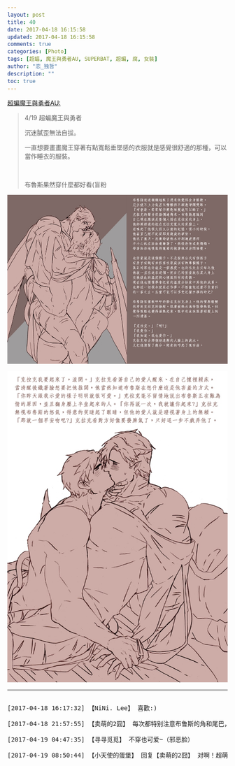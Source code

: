 ```yaml
---
layout: post
title: 40
date: 2017-04-18 16:15:58
updated: 2017-04-18 16:15:58
comments: true
categories: [Photo]
tags: [超蝠, 魔王與勇者AU, SUPERBAT, 超蝙, 腐, 女裝]
author: "恋_独哲"
description: ""
toc: true
---
```


<p reblogfrom="reblogfrom"  ><a target="_blank" href="http://superbatdemogorgonandthebrave.lofter.com/post/1eb6db1d_f3d9d53"  >超蝙魔王與勇者AU:</a></p> 
<blockquote> 
 <p>4/19 超蝙魔王與勇者</p> 
 <p>沉迷膩歪無法自拔。</p> 
 <p>一直想要畫畫魔王穿著有點寬鬆垂墜感的衣服就是感覺很舒適的那種，可以當作睡衣的服裝。<br /></p> 
 <p><br /></p> 
 <p>布魯斯果然穿什麼都好看(盲粉</p> 
</blockquote>

![](https://raw.githubusercontent.com/alicewish/maple50821/master/img_YW5MWVN1NEpoZFYzd3gza29aYTgvekpRMXdvdEFXWjVVZHllRWtBRW1qN1FjV3RJY1l0a0R3PT0.jpg)

![](https://raw.githubusercontent.com/alicewish/maple50821/master/img_YW5MWVN1NEpoZFYzd3gza29aYTgvNXM0QUx1c3lJbjkzdkFnR1RSZjJqNjFUQjF3TzJ4ZHJRPT0.jpg)

---

<pre>

[2017-04-18 16:17:32] 【NiNi. Lee】 喜歡:)

[2017-04-18 21:57:55] 【卖萌的2囧】 每次都特别注意布鲁斯的角和尾巴，那个尾巴真的超可爱❤️

[2017-04-19 04:47:35] 【寻寻觅觅】 不穿也可爱~（邪恶脸）

[2017-04-19 08:50:44] 【小天使的蛋堡】 回复【卖萌的2囧】 对啊！超萌的

</pre>
